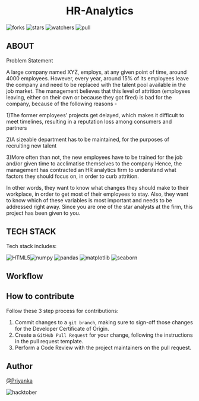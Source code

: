 <div align='center'>
    <h1> HR-Analytics </h1>
</div>

![forks](https://img.shields.io/github/forks/Priyanka142806/HR-Analytics?style=social)
![stars](https://img.shields.io/github/stars/Priyanka142806/HR-Analytics?style=social)
![watchers](https://img.shields.io/github/watchers/Priyanka142806/HR-Analytics?style=social)
![pull](https://img.shields.io/github/issues-pr/Priyanka142806/HR-Analytics)



## ABOUT
Problem Statement

A large company named XYZ, employs, at any given point of time, around 4000 employees. However, every year, around 15% of its employees leave the company and need to be replaced with the talent pool available in the job market. The management believes that this level of attrition (employees leaving, either on their own or because they got fired) is bad for the company, because of the following reasons -

1)The former employees’ projects get delayed, which makes it difficult to meet timelines, resulting in a reputation loss among consumers and partners

2)A sizeable department has to be maintained, for the purposes of recruiting new talent

3)More often than not, the new employees have to be trained for the job and/or given time to acclimatise themselves to the company Hence, the management has contracted an HR analytics firm to understand what factors they should focus on, in order to curb attrition. 

In other words, they want to know what changes they should make to their workplace, in order to get most of their employees to stay. Also, they want to know which of these variables is most important and needs to be addressed right away. Since you are one of the star analysts at the firm, this project has been given to you.


## TECH STACK

Tech stack includes:

<img alt="HTML5" src="https://img.shields.io/badge/python-grey?&style=for-the-badge&logo=python&logoColor=blue" >![numpy](https://img.shields.io/badge/numpy-black?&style=for-the-badge&logo=numpy&logoColor=yellow) ![pandas](https://img.shields.io/badge/pandas-white?&style=for-the-badge&logo=pandas&logoColor=black) ![matplotlib](https://img.shields.io/badge/matplotlib-blue?&style=for-the-badge&logo=circle&logoColor=black) ![seaborn](https://img.shields.io/badge/seaborn-orange?&style=for-the-badge&logo=appveyor&logoColor=blue)


## Workflow


## How to contribute
Follow these 3 step process for contributions:

1. Commit changes to a `git branch`, making sure to sign-off those changes for the Developer Certificate of Origin.
2. Create a `GitHub Pull Request` for your change, following the instructions in the pull request template.
3. Perform a Code Review with the project maintainers on the pull request.



## Author
[@Priyanka](https://github.com/Priyanka142806)

![hacktober](https://hacktoberfest.digitalocean.com/_nuxt/img/logo-hacktoberfest-full2.aa1e9d9.svg)

